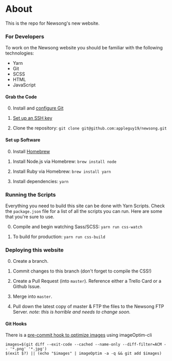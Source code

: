 # About

This is the repo for Newsong's new website.


### For Developers

To work on the Newsong website you should be familiar with the following technologies:

 - Yarn
 - Git
 - SCSS
 - HTML
 - JavaScript

#### Grab the Code

0. Install and [configure Git](https://help.github.com/articles/set-up-git/)

0. [Set up an SSH key](https://help.github.com/articles/generating-ssh-keys/)

0. Clone the repository: `git clone git@github.com:appleguy19/newsong.git`

#### Set up Software

0. Install [Homebrew](http://brew.sh/)

0. Install Node.js via Homebrew: `brew install node`

0. Install Ruby via Homebrew: `brew install yarn`

0. Install dependencies: `yarn`

### Running the Scripts

Everything you need to build this site can be done with Yarn Scripts. Check the `package.json` file for a list of all the scripts you can run. Here are some that you're sure to use.

0. Compile and begin watching Sass/SCSS: `yarn run css-watch`

0. To build for production: `yarn run css-build`

### Deploying this website

0. Create a branch.

0. Commit changes to this branch (don't forget to compile the CSS!)

0. Create a Pull Request (into `master`). Reference either a Trello Card or a Github Issue.

0. Merge into `master`.

0. Pull down the latest copy of master & FTP the files to the Newsong FTP Server. *note: this is horrible and needs to change soon.*

#### Git Hooks

There is a [pre-commit hook to optimize images](https://github.com/JamieMason/ImageOptim-CLI#adding-to-git-pre-commit-hook) using imageOptim-cli

```
images=$(git diff --exit-code --cached --name-only --diff-filter=ACM -- '*.png' '*.jpg')
$(exit $?) || (echo "$images" | imageOptim -a -q && git add $images)
```
